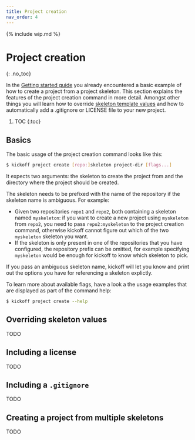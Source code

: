 ```yaml
---
title: Project creation
nav_order: 4
---
```


{% include wip.md %}

# Project creation
{: .no_toc}

In the [Getting started guide](getting-started) you already encountered a basic
example of how to create a project from a project skeleton. This section
explains the features of the project creation command in more detail. Amongst
other things you will learn how to override [skeleton template
values](/skeletons/templating) and how to automatically add a .gitignore or
LICENSE file to your new project.

1. TOC
{:toc}

## Basics

The basic usage of the project creation command looks like this:

```bash
$ kickoff project create [repo:]skeleton project-dir [flags...]
```

It expects two arguments: the skeleton to create the project from and the
directory where the project should be created.

The skeleton needs to be prefixed with the name of the repository if the
skeleton name is ambiguous. For example:

- Given two repositories `repo1` and `repo2`, both containing a skeleton named
  `myskeleton`: if you want to create a new project using `myskeleton` from
  `repo2`, you need to pass `repo2:myskeleton` to the project creation command,
  otherwise kickoff cannot figure out which of the two `myskeleton` skeleton
  you want.
- If the skeleton is only present in one of the repositories that you have
  configured, the repository prefix can be omitted, for example specifying
  `myskeleton` would be enough for kickoff to know which skeleton to pick.

If you pass an ambiguous skeleton name, kickoff will let you know and print out
the options you have for referencing a skeleton explictly.

To learn more about available flags, have a look a the usage examples that are
displayed as part of the command help:

```bash
$ kickoff project create --help
```

## Overriding skeleton values

TODO

## Including a license

TODO

## Including a `.gitignore`

TODO

## Creating a project from multiple skeletons

TODO

